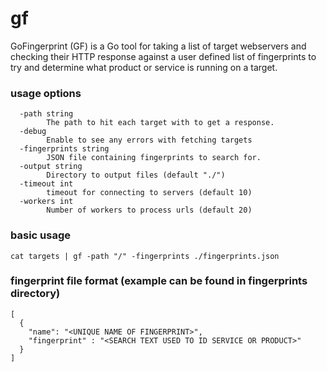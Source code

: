 # gf
GoFingerprint (GF) is a Go tool for taking a list of target webservers and checking their HTTP response against a user defined list of fingerprints to try and determine what product or service is running on a target.


### usage options
```
  -path string
        The path to hit each target with to get a response.
  -debug
        Enable to see any errors with fetching targets
  -fingerprints string
        JSON file containing fingerprints to search for.
  -output string
        Directory to output files (default "./")
  -timeout int
        timeout for connecting to servers (default 10)
  -workers int
        Number of workers to process urls (default 20)
```

### basic usage

```cat targets | gf -path "/" -fingerprints ./fingerprints.json```


### fingerprint file format (example can be found in fingerprints directory)

```
[
  {
    "name": "<UNIQUE NAME OF FINGERPRINT>",
    "fingerprint" : "<SEARCH TEXT USED TO ID SERVICE OR PRODUCT>"
  }
]
```
